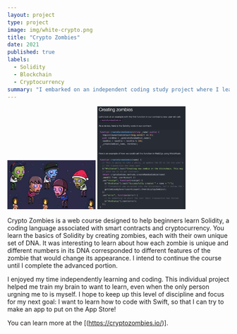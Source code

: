 ```yaml
---
layout: project
type: project
image: img/white-crypto.png
title: "Crypto Zombies"
date: 2021
published: true
labels:
  - Solidity
  - Blockchain
  - Cryptocurrency
summary: "I embarked on an independent coding study project where I learned the basics of coding in Solidity and making smart contracts for cryptocurrency. I used the Crypto Zombies web course for guidance."
---
```


<div class="text-center p-4">
  <img width="200px" src="../img/zombies.jpeg" class="img-thumbnail" >
  <img width="200px" src="../img/zombie-code.png" class="img-thumbnail" >
</div>

Crypto Zombies is a web course designed to help beginners learn Solidity, a coding language associated with smart contracts and cryptocurrency. You learn the basics of Solidity by creating zombies, each with their own unique set of DNA. It was interesting to learn about how each zombie is unique and different numbers in its DNA corresponded to different features of the zombie that would change its appearance. I intend to continue the course until I complete the advanced portion.

I enjoyed my time independently learning and coding. This individual project helped me train my brain to want to learn, even when the only person urgning me to is myself. I hope to keep up this level of discipline and focus for my next goal: I want to learn how to code with Swift, so that I can try to make an app to put on the App Store!

You can learn more at the [(https://cryptozombies.io/)].
